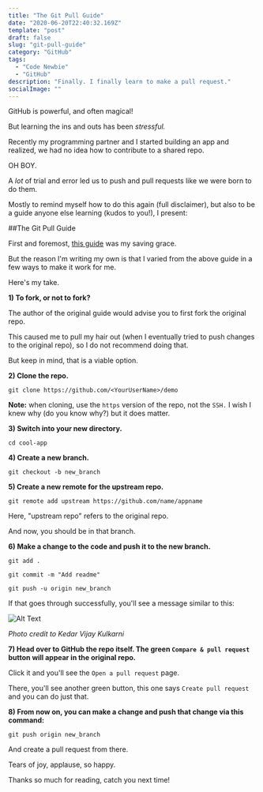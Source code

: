 ```yaml
---
title: "The Git Pull Guide"
date: "2020-06-20T22:40:32.169Z"
template: "post"
draft: false
slug: "git-pull-guide"
category: "GitHub"
tags:
  - "Code Newbie"
  - "GitHub"
description: "Finally. I finally learn to make a pull request."
socialImage: ""
---
```


GitHub is powerful, and often magical!

But learning the ins and outs has been *stressful.*

Recently my programming partner and I started building an app and realized, we had no idea how to contribute to a shared repo.

OH BOY.

A *lot* of trial and error led us to push and pull requests like we were born to do them.

Mostly to remind myself how to do this again (full disclaimer), but also to be a guide anyone else learning (kudos to you!), I present:

##The Git Pull Guide

First and foremost, [this guide](https://opensource.com/article/19/7/create-pull-request-github) was my saving grace.

But the reason I'm writing my own is that I varied from the above guide in a few ways to make it work for me.

Here's my take.

**1) To fork, or not to fork?**

The author of the original guide would advise you to first fork the original repo.

This caused me to pull my hair out (when I eventually tried to push changes to the original repo), so I do not recommend doing that. 

But keep in mind, that is a viable option.

**2) Clone the repo.**

`git clone https://github.com/<YourUserName>/demo`

**Note:** when cloning, use the `https` version of the repo, not the `SSH.` I wish I knew why (do you know why?) but it does matter.

**3) Switch into your new directory.**

`cd cool-app`

**4) Create a new branch.**

`git checkout -b new_branch`

**5) Create a new remote for the upstream repo.**

`git remote add upstream https://github.com/name/appname`

Here, "upstream repo" refers to the original repo.

And now, you should be in that branch.

**6) Make a change to the code and push it to the new branch.**

`git add .`

`git commit -m "Add readme"`

`git push -u origin new_branch`

If that goes through successfully, you'll see a message similar to this:

![Alt Text](https://dev-to-uploads.s3.amazonaws.com/i/9la8z0i2wzfitsi2rhac.png)

*Photo credit to Kedar Vijay Kulkarni*

**7) Head over to GitHub the repo itself. The green `Compare & pull request` button will appear in the original repo.**

Click it and you'll see the `Open a pull request` page. 

There, you'll see another green button, this one says `Create pull request` and you can do just that.

**8) From now on, you can make a change and push that change via this command:**

`git push origin new_branch`

And create a pull request from there.

Tears of joy, applause, so happy. 

Thanks so much for reading, catch you next time!